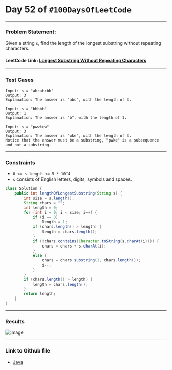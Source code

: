 # Day 52 of `#100DaysOfLeetCode`

___
### Problem Statement:  
Given a string `s`, find the length of the longest substring without repeating characters.


#### LeetCode Link: [Longest Substring Without Repeating Characters](https://leetcode.com/problems/longest-substring-without-repeating-characters/description/)
___


### Test Cases
```
Input: s = "abcabcbb"
Output: 3
Explanation: The answer is "abc", with the length of 3.
```
```
Input: s = "bbbbb"
Output: 1
Explanation: The answer is "b", with the length of 1.
```
```
Input: s = "pwwkew"
Output: 3
Explanation: The answer is "wke", with the length of 3.
Notice that the answer must be a substring, "pwke" is a subsequence and not a substring.
```
___

### Constraints 
* `0 <= s.length <= 5 * 10^4`
* `s` consists of English letters, digits, symbols and spaces.

```java
class Solution {
    public int lengthOfLongestSubstring(String s) {
        int size = s.length();
        String chars = "";
        int length = 0;
        for (int i = 0; i < size; i++) {
            if (i == 0)
                length = 1;
            if (chars.length() > length) {
                length = chars.length();
            }
            if (!chars.contains(Character.toString(s.charAt(i)))) {
                chars = chars + s.charAt(i);
            }
            else {
                chars = chars.substring(1, chars.length());
                i--;
            }
        }
        if (chars.length() > length) {
            length = chars.length();
        }
        return length;
    }
}
```
___
### Results
![image](https://user-images.githubusercontent.com/31382363/210271861-0e12a428-7ab3-4dbc-a99a-dda90aa3965b.png)


___

### Link to Github file
* [Java](https://github.com/studentdevelops/100DaysOfLeetCode/blob/02f90479def5271d4c89b5bc7fdafc40004bd60a/Day52_Longest_Substring_Without__Repeating_Chatacters/code.java)
